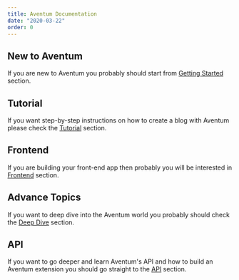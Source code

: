 ```yaml
---
title: Aventum Documentation
date: "2020-03-22"
order: 0
---
```


## New to Aventum

If you are new to Aventum you probably should start from [Getting Started](./getting-started/) section.

## Tutorial

If you want step-by-step instructions on how to create a blog with Aventum please check the [Tutorial](../tutorial/) section.

## Frontend

If you are building your front-end app then probably you will be interested in [Frontend](../front-end/) section.

## Advance Topics

If you want to deep dive into the Aventum world you probably should check the [Deep Dive](./deep-dive/) section.

## API

If you want to go deeper and learn Aventum's API and how to build an Aventum extension you should go straight to the [API](./api/) section.
